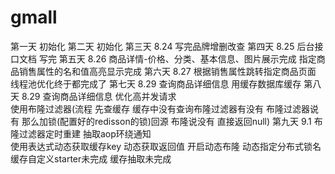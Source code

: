 # gmall
第一天 初始化
第二天 初始化
第三天  8.24 写完品牌增删改查
第四天  8.25 后台接口文档 写完
第五天 8.26 商品详情-价格、分类、基本信息、图片展示完成  指定商品销售属性的名和值高亮显示完成
第六天 8.27 根据销售属性跳转指定商品页面  线程池优化终于都完成了
第七天 8.29 查询商品详细信息 用缓存数据库缓存
第八天 8.29 查询商品详细信息 优化高并发请求  
使用布隆过滤器(流程 先查缓存 缓存中没有查询布隆过滤器有没有  布隆过滤器说有 那么加锁(配置好的redisson的锁)回源 布隆说没有 直接返回null)
第九天 9.1 布隆过滤器定时重建  抽取aop环绕通知  
使用表达式动态获取缓存key 动态获取返回值 开启动态布隆 动态指定分布式锁名 缓存自定义starter未完成 缓存抽取未完成